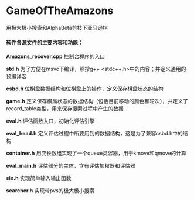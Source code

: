 # GameOfTheAmazons
用极大极小搜索和AlphaBeta剪枝下亚马逊棋

#### 软件各源文件的主要内容和功能：

**Amazons_recover.cpp**  控制台程序的入口

**std.h**  为了方便在msvc下编译，照抄g++ <stdc++.h>中的内容；并定义通用的预编译宏

**csbd.h**  位棋盘数据结构和位棋盘上的操作，定义保存棋盘状态的结构

**game.h**  定义保存棋局状态的数据结构（包括目前移动的颜色和轮次），并定义了record_table类型，用来保存搜索过程中产生的数据

**eval.h**  评估函数入口，初始化评估引擎

**eval_head.h**  定义评估过程中所要用到的数据结构，这是为了兼容csbd.h中的结构

**container.h**  用变长数组实现了一个queue类容器，用于kmove和qmove的计算

**eval_main.h**  评估部分的主体，含有评估加权器和评估器

**sio.h**  实现简单输入输出函数

**searcher.h**  实现带pvs的极大极小搜索
